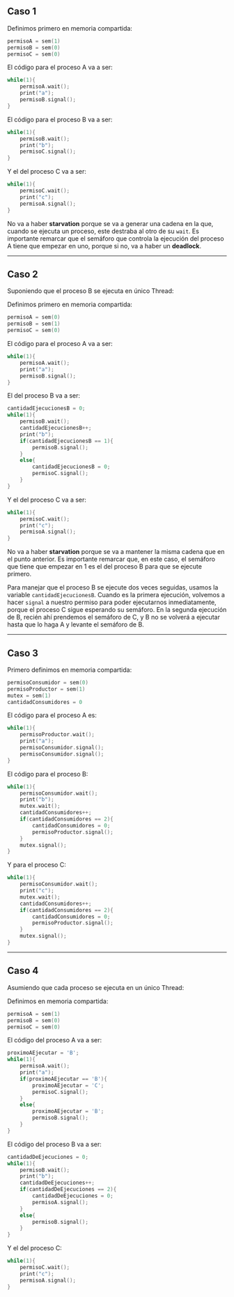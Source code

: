 ## Caso 1

Definimos primero en memoria compartida:

```c
permisoA = sem(1)
permisoB = sem(0)
permisoC = sem(0)
```

El código para el proceso A va a ser:

```c
while(1){
    permisoA.wait();
    print("a");
    permisoB.signal();
}
```

El código para el proceso B va a ser:

```c
while(1){
    permisoB.wait();
    print("b");
    permisoC.signal();
}
```

Y el del proceso C va a ser:

```c
while(1){
    permisoC.wait();
    print("c");
    permisoA.signal();
}
```

No va a haber **starvation** porque se va a generar una cadena en la que, cuando se ejecuta un proceso, este destraba al otro de su `wait`. Es importante remarcar que el semáforo que controla la ejecución del proceso A tiene que empezar en uno, porque si no, va a haber un **deadlock**.

---

## Caso 2

Suponiendo que el proceso B se ejecuta en único Thread:

Definimos primero en memoria compartida:

```c
permisoA = sem(0)
permisoB = sem(1)
permisoC = sem(0)
```

El código para el proceso A va a ser:

```c
while(1){
    permisoA.wait();
    print("a");
    permisoB.signal();
}
```

El del proceso B va a ser:

```c
cantidadEjecucionesB = 0;
while(1){
    permisoB.wait();
    cantidadEjecucionesB++;
    print("b");
    if(cantidadEjecucionesB == 1){
        permisoB.signal();
    }
    else{
        cantidadEjecucionesB = 0;
        permisoC.signal();
    }
}
```

Y el del proceso C va a ser:

```c
while(1){
    permisoC.wait();
    print("c");
    permisoA.signal();
}
```

No va a haber **starvation** porque se va a mantener la misma cadena que en el punto anterior. Es importante remarcar que, en este caso, el semáforo que tiene que empezar en 1 es el del proceso B para que se ejecute primero.

Para manejar que el proceso B se ejecute dos veces seguidas, usamos la variable `cantidadEjecucionesB`. Cuando es la primera ejecución, volvemos a hacer `signal` a nuestro permiso para poder ejecutarnos inmediatamente, porque el proceso C sigue esperando su semáforo. En la segunda ejecución de B, recién ahí prendemos el semáforo de C, y B no se volverá a ejecutar hasta que lo haga A y levante el semáforo de B.

---

## Caso 3

Primero definimos en memoria compartida:

```c
permisoConsumidor = sem(0)
permisoProductor = sem(1)
mutex = sem(1)
cantidadConsumidores = 0
```

El código para el proceso A es:

```c
while(1){
    permisoProductor.wait();
    print("a");
    permisoConsumidor.signal();
    permisoConsumidor.signal();
}
```

El código para el proceso B:

```c
while(1){
    permisoConsumidor.wait();
    print("b");
    mutex.wait();
    cantidadConsumidores++;
    if(cantidadConsumidores == 2){
        cantidadConsumidores = 0;
        permisoProductor.signal();
    }
    mutex.signal();
}
```

Y para el proceso C:

```c
while(1){
    permisoConsumidor.wait();
    print("c");
    mutex.wait();
    cantidadConsumidores++;
    if(cantidadConsumidores == 2){
        cantidadConsumidores = 0;
        permisoProductor.signal();
    }
    mutex.signal();
}
```

---

## Caso 4

Asumiendo que cada proceso se ejecuta en un único Thread:

Definimos en memoria compartida:

```c
permisoA = sem(1)
permisoB = sem(0)
permisoC = sem(0)
```

El código del proceso A va a ser:

```c
proximoAEjecutar = 'B';
while(1){
    permisoA.wait();
    print("a");
    if(proximoAEjecutar == 'B'){
        proximoAEjecutar = 'C';
        permisoC.signal();
    }
    else{
        proximoAEjecutar = 'B';
        permisoB.signal();
    }
}
```

El código del proceso B va a ser:

```c
cantidadDeEjecuciones = 0;
while(1){
    permisoB.wait();
    print("b");
    cantidadDeEjecuciones++;
    if(cantidadDeEjecuciones == 2){
        cantidadDeEjecuciones = 0;
        permisoA.signal();
    }
    else{
        permisoB.signal();
    }
}
```

Y el del proceso C:

```c
while(1){
    permisoC.wait();
    print("c");
    permisoA.signal();
}
```
